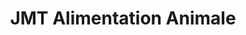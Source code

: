 ---
title: "JMT Alimentation Animale"
url: /arques/jmt-alimentation-animale/
shop: animal de compagnie
---